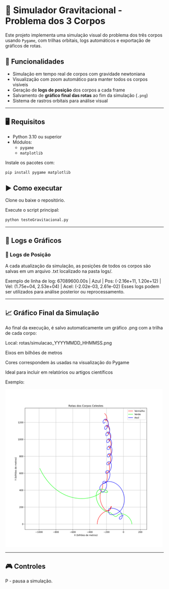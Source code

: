 # 🌌 Simulador Gravitacional - Problema dos 3 Corpos

Este projeto implementa uma simulação visual do problema dos três corpos usando `Pygame`, com trilhas orbitais, logs automáticos e exportação de gráficos de rotas.

## 🚀 Funcionalidades

- Simulação em tempo real de corpos com gravidade newtoniana
- Visualização com zoom automático para manter todos os corpos visíveis
- Geração de **logs de posição** dos corpos a cada frame
- Salvamento de **gráfico final das rotas** ao fim da simulação (`.png`)
- Sistema de rastros orbitais para análise visual

---

## 🖥️ Requisitos

- Python 3.10 ou superior
- Módulos:
  - `pygame`
  - `matplotlib`

Instale os pacotes com:

```bash
pip install pygame matplotlib
```

## ▶️ Como executar

Clone ou baixe o repositório.

Execute o script principal:
```bash
python testeGravitacional.py
```

---

## 📜 Logs e Gráficos 


### 📝 Logs de Posição

A cada atualização da simulação, as posições de todos os corpos são salvas em um arquivo .txt localizado na pasta logs/.

Exemplo de linha de log:
67089600.00s | Azul | Pos: (-2.16e+11, 1.20e+12) | Vel: (1.75e+04, 2.53e+04) | Acel: (-2.02e-03, 2.61e-02)
Esses logs podem ser utilizados para análise posterior ou reprocessamento.

---

## 📈 Gráfico Final da Simulação

Ao final da execução, é salvo automaticamente um gráfico .png com a trilha de cada corpo:

Local: rotas/simulacao_YYYYMMDD_HHMMSS.png

Eixos em bilhões de metros

Cores correspondem às usadas na visualização do Pygame

Ideal para incluir em relatórios ou artigos científicos

Exemplo:



<img src="simulacao_20250728_122552.png" alt="Simulação dos 3 Corpos" width="500"/>

---
## 🎮 Controles

P - pausa a simulação.
